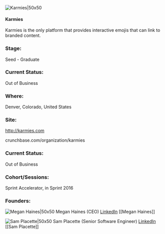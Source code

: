 

![Karmies|50x50](https://apimg.techstars.com/connect/images/image_files/56d4731cbbe36fc0370000f8/original/karmies-logo-small-heart-Square-250.png)

#### Karmies
Karmies is the only platform that provides interactive emojis that can link to branded content.

### Stage: 
Seed - Graduate 

### Current Status: 
Out of Business

### Where:
Denver, Colorado, United States

### Site:
http://karmies.com



crunchbase.com/organization/karmies

### Current Status: 
Out of Business

### Cohort/Sessions: 
Sprint Accelerator, in Sprint 2016

### Founders: 

![Megan Haines|50x50](http://s3.amazonaws.com/ts-accel-connect-uploads/images/image_files/56d48190bbe36fc0370000f9/original/Megan_Profile__4small.png) Megan Haines (CEO) [LinkedIn](https://linkedin.com/in/megan-haines-6b32173a) [[Megan Haines]]

![Sam Placette|50x50](http://s3.amazonaws.com/ts-accel-connect-uploads/images/image_files/56d5bf3ca93e9f2bec000004/original/sam_profile.jpg) Sam Placette (Senior Software Engineer) [LinkedIn](https://linkedin.com/in/samplacette) [[Sam Placette]]



